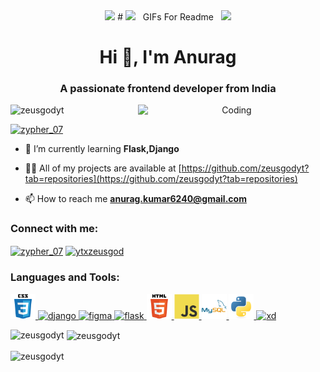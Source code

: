 <div align="center">
    <img src="https://i.pinimg.com/originals/c6/33/c2/c633c20ede82f0e0ced7d570dbe3a1f3.gif" width="50%" />
    # <img src="https://user-images.githubusercontent.com/74038190/213844263-a8897a51-32f4-4b3b-b5c2-e1528b89f6f3.png" width="50px" /> &nbsp; GIFs For Readme &nbsp; <img src="https://user-images.githubusercontent.com/74038190/213844263-a8897a51-32f4-4b3b-b5c2-e1528b89f6f3.png" width="50px" />
    <h1 align="center">Hi 👋, I'm Anurag</h1>
    <h3 align="center">A passionate frontend developer from India</h3>
    <img align="right" alt="Coding" width="300" src="https://i.pinimg.com/originals/02/74/20/0274207612d515f49012c87803a9e631.gif">
</div>

<p align="left"> <img src="https://komarev.com/ghpvc/?username=zeusgodyt&label=Profile%20views&color=0e75b6&style=flat" alt="zeusgodyt" /> </p>

<p align="left"> <a href="https://twitter.com/zypher_07" target="blank"><img src="https://img.shields.io/twitter/follow/zypher_07?logo=twitter&style=for-the-badge" alt="zypher_07" /></a> </p>

- 🌱 I’m currently learning **Flask,Django**

- 👨‍💻 All of my projects are available at [https://github.com/zeusgodyt?tab=repositories](https://github.com/zeusgodyt?tab=repositories)

- 📫 How to reach me **anurag.kumar6240@gmail.com**

<h3 align="left">Connect with me:</h3>
<p align="left">
<a href="https://twitter.com/zypher_07" target="blank"><img align="center" src="https://raw.githubusercontent.com/rahuldkjain/github-profile-readme-generator/master/src/images/icons/Social/twitter.svg" alt="zypher_07" height="30" width="40" /></a>
<a href="https://instagram.com/ytxzeusgod" target="blank"><img align="center" src="https://raw.githubusercontent.com/rahuldkjain/github-profile-readme-generator/master/src/images/icons/Social/instagram.svg" alt="ytxzeusgod" height="30" width="40" /></a>
</p>

<h3 align="left">Languages and Tools:</h3>
<p align="left"> <a href="https://www.w3schools.com/css/" target="_blank" rel="noreferrer"> <img src="https://raw.githubusercontent.com/devicons/devicon/master/icons/css3/css3-original-wordmark.svg" alt="css3" width="40" height="40"/> </a> <a href="https://www.djangoproject.com/" target="_blank" rel="noreferrer"> <img src="https://cdn.worldvectorlogo.com/logos/django.svg" alt="django" width="40" height="40"/> </a> <a href="https://www.figma.com/" target="_blank" rel="noreferrer"> <img src="https://www.vectorlogo.zone/logos/figma/figma-icon.svg" alt="figma" width="40" height="40"/> </a> <a href="https://flask.palletsprojects.com/" target="_blank" rel="noreferrer"> <img src="https://www.vectorlogo.zone/logos/pocoo_flask/pocoo_flask-icon.svg" alt="flask" width="40" height="40"/> </a> <a href="https://www.w3.org/html/" target="_blank" rel="noreferrer"> <img src="https://raw.githubusercontent.com/devicons/devicon/master/icons/html5/html5-original-wordmark.svg" alt="html5" width="40" height="40"/> </a> <a href="https://developer.mozilla.org/en-US/docs/Web/JavaScript" target="_blank" rel="noreferrer"> <img src="https://raw.githubusercontent.com/devicons/devicon/master/icons/javascript/javascript-original.svg" alt="javascript" width="40" height="40"/> </a> <a href="https://www.mysql.com/" target="_blank" rel="noreferrer"> <img src="https://raw.githubusercontent.com/devicons/devicon/master/icons/mysql/mysql-original-wordmark.svg" alt="mysql" width="40" height="40"/> </a> <a href="https://www.python.org" target="_blank" rel="noreferrer"> <img src="https://raw.githubusercontent.com/devicons/devicon/master/icons/python/python-original.svg" alt="python" width="40" height="40"/> </a> <a href="https://www.adobe.com/products/xd.html" target="_blank" rel="noreferrer"> <img src="https://cdn.worldvectorlogo.com/logos/adobe-xd.svg" alt="xd" width="40" height="40"/> </a> </p>

<p><img align="left" src="https://github-readme-stats.vercel.app/api/top-langs?username=zeusgodyt&show_icons=true&locale=en&layout=compact" alt="zeusgodyt" /></p>

<p>&nbsp;<img align="center" src="https://github-readme-stats.vercel.app/api?username=zeusgodyt&show_icons=true&locale=en" alt="zeusgodyt" /></p>

<p><img align="center" src="https://github-readme-streak-stats.herokuapp.com/?user=zeusgodyt&" alt="zeusgodyt" /></p>
